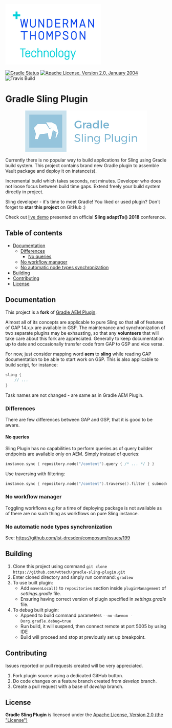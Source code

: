 ![WTT logo](docs/wtt-logo.png)

[![Gradle Status](https://gradleupdate.appspot.com/Cognifide/gradle-sling-plugin/status.svg)](https://gradleupdate.appspot.com/Cognifide/gradle-sling-plugin/status)
[![Apache License, Version 2.0, January 2004](docs/apache-license-badge.svg)](http://www.apache.org/licenses/)
![Travis Build](https://travis-ci.org/Cognifide/gradle-sling-plugin.svg?branch=develop)

# Gradle Sling Plugin

<p align="center">
  <img src="docs/gsp-logo.png" alt="Logo"/>
</p>

Currently there is no popular way to build applications for Sling using Gradle build system. This project contains brand new Gradle plugin to assemble Vault package and deploy it on instance(s).

Incremental build which takes seconds, not minutes. Developer who does not loose focus between build time gaps. Extend freely your build system directly in project. 

Sling developer - it's time to meet Gradle! You liked or used plugin? Don't forget to **star this project** on GitHub :)

Check out [live demo](https://adapt.to/2018/en/schedule/a-better-developer-experience-for-sling-based-applications.html) presented on official **Sling adaptTo() 2018** conference.

## Table of contents

  * [Documentation](#documentation)
     * [Differences](#differences)
        * [No queries](#no-queries)
     * [No workflow manager](#no-workflow-manager)
     * [No automatic node types synchronization](#no-automatic-node-types-synchronization)
  * [Building](#building)
  * [Contributing](#contributing)
  * [License](#license)

## Documentation

This project is a **fork** of [Gradle AEM Plugin](https://github.com/wttech/gradle-aem-plugin).

Almost all of its concepts are applicable to pure Sling so that all of features of GAP 14.x.x are available in GSP.
The maintenance and synchronization of two separate plugins may be exhausting, so that any **volunteers** that will take care about this fork are appreciated.
Generally to keep documentation up to date and occasionally transfer code from GAP to GSP and vice versa.

For now, just consider mapping word **aem** to **sling** while reading GAP documentation to be able to start work on GSP.
This is also applicable to build script, for instance:

```groovy
sling {
    // ...
}
```

Task names are not changed - are same as in Gradle AEM Plugin.

### Differences

There are few differences between GAP and GSP, that it is good to be aware.

#### No queries

Sling Plugin has no capabilities to perform queries as of query builder endpoints are available only on AEM. Simply instead of queries:

```kotlin
instance.sync { repository.node("/content").query { /* ... */ } }
```

Use traversing with filtering:

```kotlin
instance.sync { repository.node("/content").traverse().filter { subnode -> /* ... */ } }
```

### No workflow manager

Toggling workflows e.g for a time of deploying package is not available as of there are no such thing as workflows on pure Sling instance.

### No automatic node types synchronization

See: <https://github.com/ist-dresden/composum/issues/199>

## Building

1. Clone this project using command `git clone https://github.com/wttech/gradle-sling-plugin.git`
2. Enter cloned directory and simply run command: `gradlew`
3. To use built plugin:
    * Add `mavenLocal()` to `repositories` section inside `pluginManagement` of *settings.gradle* file.
    * Ensuring having correct version of plugin specified in *settings.gradle* file.
4. To debug built plugin:
    * Append to build command parameters `--no-daemon -Dorg.gradle.debug=true`
    * Run build, it will suspend, then connect remote at port 5005 by using IDE
    * Build will proceed and stop at previously set up breakpoint.
    
## Contributing

Issues reported or pull requests created will be very appreciated. 

1. Fork plugin source using a dedicated GitHub button.
2. Do code changes on a feature branch created from *develop* branch.
3. Create a pull request with a base of *develop* branch.

## License

**Gradle Sling Plugin** is licensed under the [Apache License, Version 2.0 (the "License")](https://www.apache.org/licenses/LICENSE-2.0.txt)